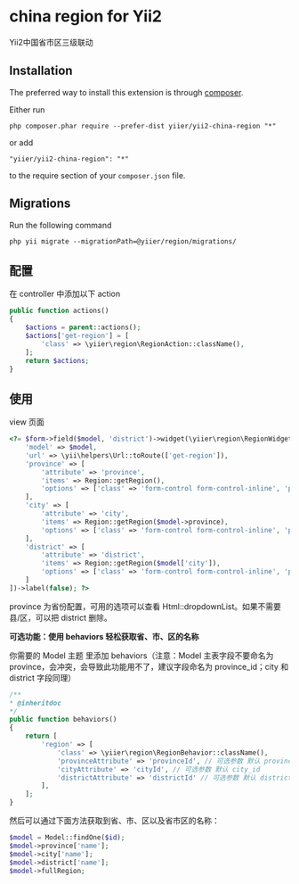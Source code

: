 china region for Yii2
=====================
Yii2中国省市区三级联动

Installation
------------

The preferred way to install this extension is through [composer](http://getcomposer.org/download/).

Either run

```
php composer.phar require --prefer-dist yiier/yii2-china-region "*"
```

or add

```
"yiier/yii2-china-region": "*"
```

to the require section of your `composer.json` file.

Migrations
------------

Run the following command

```
php yii migrate --migrationPath=@yiier/region/migrations/
```

配置
-------

在 controller 中添加以下 action

```php
public function actions()
{
    $actions = parent::actions();
    $actions['get-region'] = [
        'class' => \yiier\region\RegionAction::className(),
    ];
    return $actions;
}
```

使用
-------

view 页面

```php
<?= $form->field($model, 'district')->widget(\yiier\region\RegionWidget::className(), [
    'model' => $model,
    'url' => \yii\helpers\Url::toRoute(['get-region']),
    'province' => [
        'attribute' => 'province',
        'items' => Region::getRegion(),
        'options' => ['class' => 'form-control form-control-inline', 'prompt' => '选择省份']
    ],
    'city' => [
        'attribute' => 'city',
        'items' => Region::getRegion($model->province),
        'options' => ['class' => 'form-control form-control-inline', 'prompt' => '选择城市']
    ],
    'district' => [
        'attribute' => 'district',
        'items' => Region::getRegion($model['city']),
        'options' => ['class' => 'form-control form-control-inline', 'prompt' => '选择县/区']
    ]
])->label(false); ?>
```
province 为省份配置，可用的选项可以查看 Html::dropdownList。如果不需要县/区，可以把 district 删除。

**可选功能：使用 behaviors 轻松获取省、市、区的名称**

你需要的 Model 主题 里添加 behaviors（注意：Model 主表字段不要命名为 province，会冲突，会导致此功能用不了，建议字段命名为 province_id；city 和 district 字段同理）

```php
/**
* @inheritdoc
*/
public function behaviors()
{
    return [
        'region' => [
            'class' => \yiier\region\RegionBehavior::className(),
            'provinceAttribute' => 'provinceId', // 可选参数 默认 province_id
            'cityAttribute' => 'cityId', // 可选参数 默认 city_id
            'districtAttribute' => 'districtId' // 可选参数 默认 district_id
        ],
    ];
}
```

然后可以通过下面方法获取到省、市、区以及省市区的名称：

```php
$model = Model::findOne($id);
$model->province['name'];
$model->city['name'];
$model->district['name'];
$model->fullRegion;
```